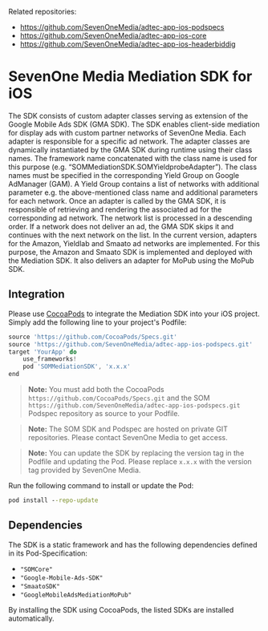 Related repositories:
- https://github.com/SevenOneMedia/adtec-app-ios-podspecs
- https://github.com/SevenOneMedia/adtec-app-ios-core
- https://github.com/SevenOneMedia/adtec-app-ios-headerbiddig

# SevenOne Media Mediation SDK for iOS

The SDK consists of custom adapter classes serving as extension of the Google Mobile Ads SDK (GMA SDK). The SDK enables client-side mediation for display ads with custom partner networks of SevenOne Media. Each adapter is responsible for a specific ad network. The adapter classes are dynamically instantiated by the GMA SDK during runtime using their class names. The framework name concatenated with the class name is used for this purpose (e.g. “SOMMediationSDK.SOMYieldprobeAdapter”). The class names must be specified in the corresponding Yield Group on Google AdManager (GAM). A Yield Group contains a list of networks with additional parameter e.g. the above-mentioned class name and additional parameters for each network. Once an adapter is called by the GMA SDK, it is responsible of retrieving and rendering the associated ad for the corresponding ad network. The network list is processed in a descending order. If a network does not deliver an ad, the GMA SDK skips it and continues with the next network on the list. In the current version, adapters for the Amazon, Yieldlab and Smaato ad networks are implemented. For this purpose, the Amazon and Smaato SDK is implemented and deployed with the Mediation SDK. It also delivers an adapter for MoPub using the MoPub SDK.

## Integration

Please use [CocoaPods](https://guides.cocoapods.org/using/getting-started) to integrate the Mediation SDK into your iOS project. Simply add the following line to your project's Podfile:

```gradle
source 'https://github.com/CocoaPods/Specs.git'
source 'https://github.com/SevenOneMedia/adtec-app-ios-podspecs.git'
target 'YourApp' do
    use_frameworks!
    pod 'SOMMediationSDK', 'x.x.x'
end
```
>**Note:** You must add both the CocoaPods `https://github.com/CocoaPods/Specs.git` and the SOM  `https://github.com/SevenOneMedia/adtec-app-ios-podspecs.git` Podspec repository as source to your Podfile.

>**Note:** The SOM SDK and Podspec are hosted on private GIT repositories. Please contact SevenOne Media to get access.

>**Note:** You can update the SDK by replacing the version tag in the Podfile and updating the Pod. Please replace  `x.x.x` with the version tag provided by SevenOne Media.

Run the following command to install or update the Pod: 

```cmd
pod install --repo-update
```

## Dependencies

The SDK is a static framework and has the following dependencies defined in its Pod-Specification: 
- `"SOMCore"`
- `"Google-Mobile-Ads-SDK"`
- `"SmaatoSDK"`
- `"GoogleMobileAdsMediationMoPub"`

By installing the SDK using CocoaPods, the listed SDKs are installed automatically.
